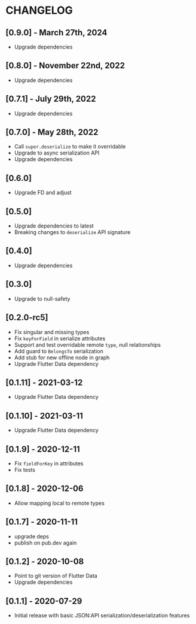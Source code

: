 # CHANGELOG

## [0.9.0] - March 27th, 2024

- Upgrade dependencies

## [0.8.0] - November 22nd, 2022

- Upgrade dependencies

## [0.7.1] - July 29th, 2022

- Upgrade dependencies

## [0.7.0] - May 28th, 2022

- Call `super.deserialize` to make it overridable
- Upgrade to async serialization API
- Upgrade dependencies

## [0.6.0]

- Upgrade FD and adjust

## [0.5.0]

- Upgrade dependencies to latest
- Breaking changes to `deserialize` API signature

## [0.4.0]

- Upgrade dependencies

## [0.3.0]

- Upgrade to null-safety

## [0.2.0-rc5]

- Fix singular and missing types
- Fix `keyForField` in serialize attributes
- Support and test overridable remote `type`, null relationships
- Add guard to `BelongsTo` serialization
- Add stub for new offline node in graph
- Upgrade Flutter Data dependency

## [0.1.11] - 2021-03-12

- Upgrade Flutter Data dependency

## [0.1.10] - 2021-03-11

- Upgrade Flutter Data dependency

## [0.1.9] - 2020-12-11

- Fix `fieldForKey` in attributes
- Fix tests

## [0.1.8] - 2020-12-06

- Allow mapping local to remote types

## [0.1.7] - 2020-11-11

- upgrade deps
- publish on pub.dev again

## [0.1.2] - 2020-10-08

- Point to git version of Flutter Data
- Upgrade dependencies

## [0.1.1] - 2020-07-29

- Initial release with basic JSON:API serialization/deserialization features
